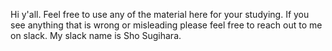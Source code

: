 Hi y'all.
Feel free to use any of the material here for your studying.
If you see anything that is wrong or misleading please feel free to reach out to me on slack. My slack name is Sho Sugihara.
